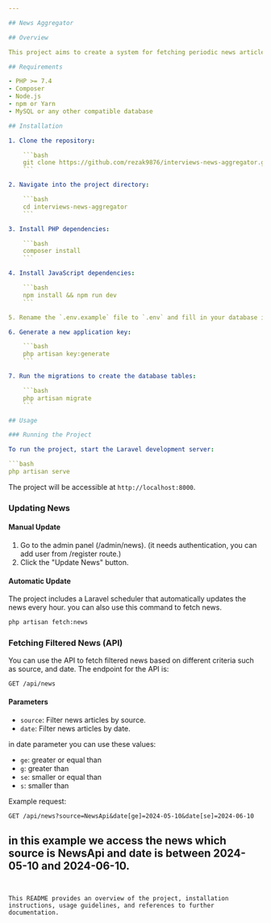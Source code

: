 ```yaml
---

## News Aggregator

## Overview

This project aims to create a system for fetching periodic news articles from multiple sources and displaying them on the front end. It involves fetching and storing news articles from specified sources, creating an API for displaying news with filtering options, and implementing a simple management dashboard.

## Requirements

- PHP >= 7.4
- Composer
- Node.js
- npm or Yarn
- MySQL or any other compatible database

## Installation

1. Clone the repository:

    ```bash
    git clone https://github.com/rezak9876/interviews-news-aggregator.git
    ```

2. Navigate into the project directory:

    ```bash
    cd interviews-news-aggregator
    ```

3. Install PHP dependencies:

    ```bash
    composer install
    ```

4. Install JavaScript dependencies:

    ```bash
    npm install && npm run dev
    ```

5. Rename the `.env.example` file to `.env` and fill in your database information and add your NEWSAPI_KEY and GUARDIAN_KEY.

6. Generate a new application key:

    ```bash
    php artisan key:generate
    ```

7. Run the migrations to create the database tables:

    ```bash
    php artisan migrate
    ```

## Usage

### Running the Project

To run the project, start the Laravel development server:

```bash
php artisan serve
```

The project will be accessible at `http://localhost:8000`.

### Updating News

#### Manual Update

1. Go to the admin panel (/admin/news).
 (it needs authentication, you can add user from /register route.)
2. Click the "Update News" button.

#### Automatic Update

The project includes a Laravel scheduler that automatically updates the news every hour.
you can also use this command to fetch news.
```bash
php artisan fetch:news
```

### Fetching Filtered News (API)

You can use the API to fetch filtered news based on different criteria such as source, and date. The endpoint for the API is:

```
GET /api/news
```

#### Parameters

- `source`: Filter news articles by source.
- `date`: Filter news articles by date.


in date parameter you can use these values:
- `ge`: greater or equal than
- `g`:  greater than
- `se`:  smaller or equal than
- `s`:  smaller than

Example request:
```
GET /api/news?source=NewsApi&date[ge]=2024-05-10&date[se]=2024-06-10
```
in this example we access the news which source is NewsApi and date is between 2024-05-10 and 2024-06-10.
---
```


This README provides an overview of the project, installation instructions, usage guidelines, and references to further documentation.